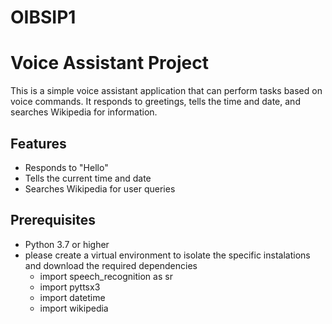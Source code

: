 # OIBSIP1

# Voice Assistant Project

This is a simple voice assistant application that can perform tasks based on voice commands. It responds to greetings, tells the time and date, and searches Wikipedia for information.

## Features

- Responds to "Hello"
- Tells the current time and date
- Searches Wikipedia for user queries

## Prerequisites

- Python 3.7 or higher
- please create a virtual environment to isolate the specific instalations and download the required dependencies
  - import speech_recognition as sr
  - import pyttsx3
  - import datetime
  - import wikipedia
